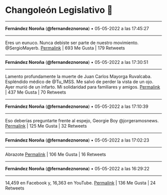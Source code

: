 # Changoleón Legislativo 🙈
*****
**Fernández Noroña** (**@fernandeznorona**) • 05-05-2022 a las 17:45:27
*****
Eres un eunuco. Nunca debiste ser parte de nuestro movimiento. @SergioMayerb.
[Permalink](https://twitter.com/fernandeznorona/status/1522392062921822210) | 693 Me Gusta | 179 Retweets
*****
**Fernández Noroña** (**@fernandeznorona**) • 05-05-2022 a las 17:30:51
*****
Lamento profundamente la muerte de Juan Carlos Mayorga Ruvalcaba. Espléndido médico de @Tu_IMSS. Me salvó de perder la vista de un ojo. Ayer murió de un infarto. Mi solidaridad para familiares y amigos.
[Permalink](https://twitter.com/fernandeznorona/status/1522388392272572418) | 437 Me Gusta | 70 Retweets
*****
**Fernández Noroña** (**@fernandeznorona**) • 05-05-2022 a las 17:10:39
*****
Eso deberías preguntarte frente al espejo, Georgie Boy @jorgeramosnews.
[Permalink](https://twitter.com/fernandeznorona/status/1522383305168998401) | 125 Me Gusta | 32 Retweets
*****
**Fernández Noroña** (**@fernandeznorona**) • 05-05-2022 a las 17:02:23
*****
Abrazote
[Permalink](https://twitter.com/fernandeznorona/status/1522381224647565313) | 106 Me Gusta | 16 Retweets
*****
**Fernández Noroña** (**@fernandeznorona**) • 05-05-2022 a las 16:29:22
*****
14,459 en Facebook y, 16,363 en YouTube.
[Permalink](https://twitter.com/fernandeznorona/status/1522372919384371200) | 136 Me Gusta | 24 Retweets